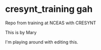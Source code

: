 # cresynt_training gah

Repo from training at NCEAS with CRESYNT

This is by Mary

I'm playing around with editing this. 

[logo]: http://github.com/fishymary/cresynt_training/IMG_5758.JPG